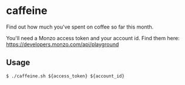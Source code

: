 # caffeine
Find out how much you've spent on coffee so far this month.

You'll need a Monzo access token and your account id. Find them here: https://developers.monzo.com/api/playground

## Usage

`$ ./caffeine.sh ${access_token} ${account_id}`
